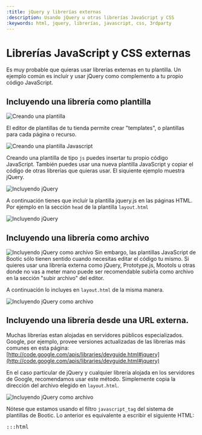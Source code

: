 ```yaml
---
:title: jQuery y librerías externas
:description: Usando jQuery u otras librerías JavaScript y CSS
:keywords: html, jquery, librerías, javascript, css, 3rdparty
---
```

# Librerías JavaScript y CSS externas

Es muy probable que quieras usar librerías externas en tu plantilla. Un ejemplo común es incluír y usar jQuery como complemento a tu propio código JavaScript.


## Incluyendo una librería como plantilla

<img src="<%= img('/img/themes/create_template_1.png').url %>" alt="Creando una plantilla" />

El editor de plantillas de tu tienda permite crear "templates", o plantillas para cada página o recurso.

<img src="<%= img('/img/themes/create_template_2.png').url %>" alt="Creando una plantilla Javascript" />

Creando una plantilla de tipo <code>js</code> puedes insertar tu propio código JavaScript. También puedes usar una nueva plantilla JavaScript y copiar el código de otras librerías que quieras usar. El siquiente ejemplo muestra jQuery.

<img src="<%= img('/img/themes/include_jquery_1.png').url %>" alt="Incluyendo jQuery" />

A continuación tienes que incluír la plantilla jquery.js en las páginas HTML. Por ejemplo en la sección <code>head</code> de la plantilla <code>layout.html</code>

<img src="<%= img('/img/themes/include_jquery_2.png').url %>" alt="Incluyendo jQuery" />

## Incluyendo una librería como archivo

<div class="clearfix">  
<img src="<%= img('/img/themes/include_jquery_3.png').url %>" alt="Incluyendo jQuery como archivo" class="left" />
  Sin embargo, las plantillas JavaScript de Bootic sólo tienen sentido cuando necesitas editar el código tu mismo. Si quieres usar una librería externa como jQuery, Prototype.js, Mootols u otras donde no vas a meter mano puede ser recomendable subirla como archivo en la sección "subir archivo" del editor.
</div>

A continuación lo incluyes en <code>layout.html</code> de la misma manera.

<img src="<%= img('/img/themes/include_jquery_4.png').url %>" alt="Incluyendo jQuery como archivo" />


## Incluyendo una librería desde una URL externa.

Muchas librerías estan alojadas en servidores públicos especializados. Google, por ejemplo, provee versiones actualizadas de las librerías más comunes en esta página: [http://code.google.com/apis/libraries/devguide.html#jquery](http://code.google.com/apis/libraries/devguide.html#jquery)

En el caso particular de jQuery y cualquier librería alojada en los servidores de Google, recomendamos usar este método. Simplemente copia la dirección del archivo elegido en <code>layout.html</code>.

<img src="<%= img('/img/themes/include_jquery_5.png').url %>" alt="Incluyendo jQuery como archivo" />

Nótese que estamos usando el filtro <code>javascript_tag</code> del sistema de plantillas de Bootic. Lo anterior es equivalente a escribir el siguiente HTML:

<pre>:::html
<!-- incluir jquery desde Google --> 
<script src="https://ajax.googleapis.com/ajax/libs/jquery/1.5.2/jquery.min.js" 
type="text/javascript"></script> 
<!-- /jquery -->
</pre>


